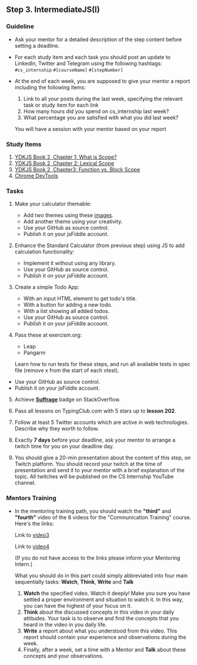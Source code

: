 ## Step 3. IntermediateJS(I)

### Guideline

- Ask your mentor for a detailed description of the step content before setting a deadline.

- For each study item and each task you should post an update to LinkedIn, Twitter and Telegram using the following hashtags:
  `#cs_internship`
  `#[courseName]`
  `#[stepNumber]`

- At the end of each week, you are supposed to give your mentor a report including the following items:

  1. Link to all your posts during the last week, specifying the relevant task or study item for each link
  2. How many hours did you spend on cs_internship last week?
  3. What percentage you are satisfied with what you did last week?

  You will have a session with your mentor based on your report

### Study Items <!-- omit in toc -->

1. [YDKJS Book 2, Chapter 1: What is Scope?](https://github.com/getify/You-Dont-Know-JS/blob/1st-ed/scope%20%26%20closures/ch1.md)
2. [YDKJS Book 2, Chapter 2: Lexical Scope](https://github.com/getify/You-Dont-Know-JS/blob/1st-ed/scope%20%26%20closures/ch2.md)
3. [YDKJS Book 2, Chapter3: Function vs. Block Scope](https://github.com/getify/You-Dont-Know-JS/blob/1st-ed/scope%20%26%20closures/ch3.md)
4. [Chrome DevTools](https://developers.google.com/web/tools/chrome-devtools/)

### Tasks <!-- omit in toc -->

1. Make your calculator themable:

   - Add two themes using these [images](https://google.com).
   - Add another theme using your creativity.
   - Use your GitHub as source control.
   - Publish it on your jsFiddle account.

2. Enhance the Standard Calculator (from previous step) using JS to add calculation functionality:

   - Implement it without using any library.
   - Use your GitHub as source control.
   - Publish it on your jsFiddle account.

3. Create a simple Todo App:

   - With an input HTML element to get todo's title.
   - With a button for adding a new todo.
   - With a list showing all added todos.
   - Use your GitHub as source control.
   - Publish it on your jsFiddle account.

4. Pass these at exercism.org:

   - Leap
   - Pangarm

   Learn how to run tests for these steps, and run all available tests in spec file (remove x from the start of each xtest).

- Use your GitHub as source control.
- Publish it on your jsFiddle account.

5. Achieve [**Suffrage**](https://stackoverflow.com/help/badges/804/suffrage) badge on StackOverflow.

6. Pass all lessons on TypingClub.com with 5 stars up to **lesson 202**.

7. Follow at least 5 Twitter accounts which are active in web technologies. Describe why they worth to follow.

8. Exactly **7 days** before your deadline, ask your mentor to arrange a twitch time for you on your deadline day.

9. You should give a 20-min presentation about the content of this step, on Twitch platform. You should record your twitch at the time of presentation and send it to your mentor with a brief explanation of the topic. All twitches will be published on the CS Internship YouTube channel.


### Mentors Training

- In the mentoring training path, you should watch the **"third"** and **"fourth"** video of the 8 videos for the "Communication Training" course.  Here's the links:

  Link to [video3](https://drive.google.com/file/d/1omtXZwZCVE7mmtQNM1TnGy7Py5KXLgBx/view?usp=sharing)

  Link to [video4](https://drive.google.com/file/d/1Nr_vAxNQ3wx7zOrc7v7RJNHfRWFTSac-/view?usp=sharing)

  (If you do not have access to the links please inform your Mentoring Intern.)

  What you should do in this part could simply abbreviated into four main sequentially tasks: **Watch**, **Think**, **Write** and **Talk**
  1. **Watch** the specified video. Watch it deeply! Make you sure you have settled a proper environment and situation to watch it. In this way, you can have the highest of your focus on it.
  2. **Think** about the discussed concepts in this video in your daily attitudes. Your task is to observe and find the concepts that you heard in the video in you daily life. 
  3. **Write** a report about what you understood from this video. This report should contain your experience and observations during the week.
  4.  Finally, after a week, set a time with a Mentor and **Talk** about these concepts and your observations.